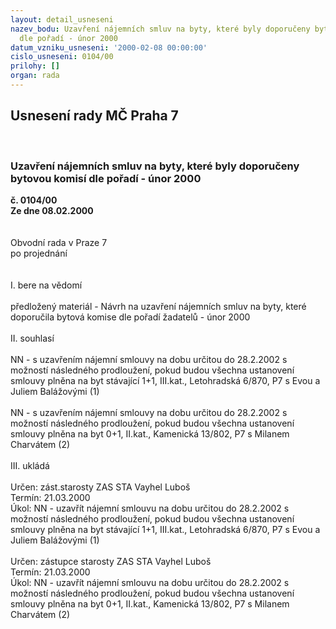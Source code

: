 ```yaml
---
layout: detail_usneseni
nazev_bodu: Uzavření nájemních smluv na byty, které byly doporučeny bytovou komisí
  dle pořadí - únor 2000
datum_vzniku_usneseni: '2000-02-08 00:00:00'
cislo_usneseni: 0104/00
prilohy: []
organ: rada
---
```

<div id="ucUsn_pList" class="usn">
	<span><h2>Usnesení rady MČ Praha 7 </h2>
<br></span><div class="standBody">
<span><h3>Uzavření nájemních smluv na byty, které byly doporučeny bytovou komisí dle pořadí - únor 2000</h3></span><div class="center">
		<strong>č. 0104/00</strong><br>
	</div>
<div class="center">
		<strong>Ze dne 08.02.2000</strong><br><br>
	</div>
<br>Obvodní rada v Praze 7<br>po projednání<br><br><br>I.	bere na vědomí<br><br> předložený materiál - Návrh na uzavření nájemních smluv na byty, které doporučila bytová komise  dle pořadí žadatelů - únor 2000<br><br>II.	souhlasí <br><br>NN - s uzavřením nájemní smlouvy na dobu určitou do 28.2.2002 s možností následného prodloužení, pokud budou všechna ustanovení smlouvy plněna na byt stávající 1+1, III.kat., Letohradská 6/870, P7 s Evou a Juliem Balážovými (1)<br><br>NN - s uzavřením nájemní smlouvy na dobu určitou do 28.2.2002 s možností následného prodloužení, pokud budou všechna ustanovení smlouvy plněna na byt  0+1, II.kat., Kamenická 13/802, P7 s Milanem Charvátem (2)<br><br>III.	ukládá <br><br> Určen:	zást.starosty	ZAS STA Vayhel Luboš<br>Termín: 21.03.2000<br>Úkol:	NN - uzavřít nájemní smlouvu na dobu určitou  do 28.2.2002 s možností následného prodloužení, pokud budou všechna ustanovení smlouvy plněna na byt stávající 1+1, III.kat., Letohradská 6/870, P7 s Evou a Juliem Balážovými (1)<br> <br> Určen:	zástupce starosty	ZAS STA Vayhel Luboš<br>Termín: 21.03.2000<br>Úkol:	NN - uzavřít nájemní smlouvu na dobu určitou do 28.2.2002 s možností následného prodloužení, pokud budou všechna ustanovení smlouvy plněna na byt 0+1, II.kat., Kamenická 13/802, P7 s Milanem Charvátem (2)<br>
</div>
</div>